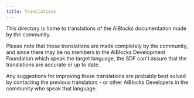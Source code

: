 ```yaml
---
title: Translations
---
```


This directory is home to translations of the AiBlocks documentation made by the community.

Please note that these translations are made completely by the community, and since there may be no members in the AiBlocks Development Foundation which speak the target language, the SDF can't assure that the translations are accurate or up to date.

Any suggestions for improving these translations are probably best solved by contacting the previous translators - or other AiBlocks Developers in the community who speak that language.
